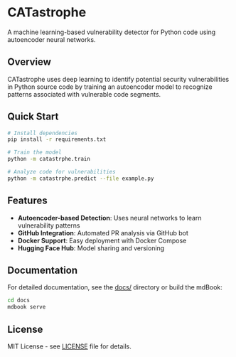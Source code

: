 # CATastrophe

A machine learning-based vulnerability detector for Python code using autoencoder neural networks.

## Overview

CATastrophe uses deep learning to identify potential security vulnerabilities in Python source code by training an autoencoder model to recognize patterns associated with vulnerable code segments.

## Quick Start

```bash
# Install dependencies
pip install -r requirements.txt

# Train the model
python -m catastrphe.train

# Analyze code for vulnerabilities
python -m catastrphe.predict --file example.py
```

## Features

- **Autoencoder-based Detection**: Uses neural networks to learn vulnerability patterns
- **GitHub Integration**: Automated PR analysis via GitHub bot
- **Docker Support**: Easy deployment with Docker Compose
- **Hugging Face Hub**: Model sharing and versioning

## Documentation

For detailed documentation, see the [docs/](docs/) directory or build the mdBook:

```bash
cd docs
mdbook serve
```

## License

MIT License - see [LICENSE](LICENSE) file for details.